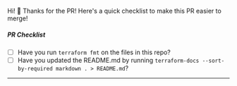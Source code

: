 Hi! :wave: Thanks for the PR! Here's a quick checklist to make this PR easier to merge! 
##### PR Checklist

- [ ] Have you run `terraform fmt` on the files in this repo? 
- [ ] Have you updated the README.md by running `terraform-docs --sort-by-required markdown . > README.md`?
---
